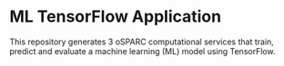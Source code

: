 # ML TensorFlow Application

This repository generates 3 oSPARC computational services that train, predict and evaluate a machine learning (ML) model using TensorFlow.
